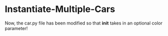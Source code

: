 # Instantiate-Multiple-Cars
Now, the car.py file has been modified so that __init__ takes in an optional color parameter!
